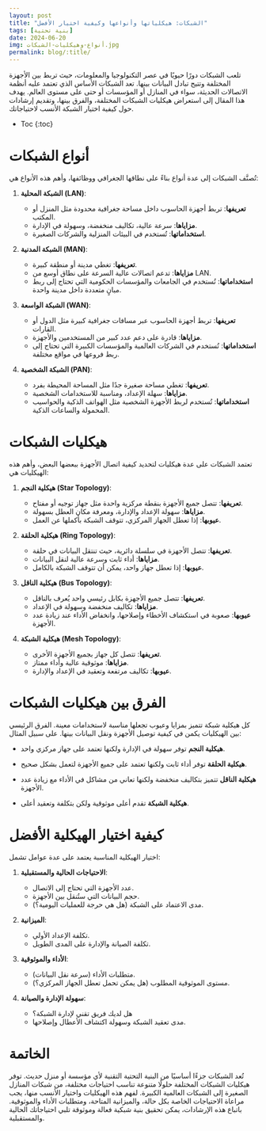 ```yaml
---
layout: post
title: "الشبكات: هيكلياتها وأنواعها وكيفية اختيار الأفضل"
tags: [بنية تحتية]
date: 2024-06-20
img: أنواع-وهيكليات-الشبكات.jpg
permalink: blog/:title/
---
```



تلعب الشبكات دورًا حيويًا في عصر التكنولوجيا والمعلومات، حيث تربط بين الأجهزة المختلفة وتتيح تبادل البيانات بينها. تعد الشبكات الأساس الذي تعتمد عليه أنظمة الاتصالات الحديثة، سواء في المنازل أو المؤسسات أو حتى على مستوى العالم. يهدف هذا المقال إلى استعراض هيكليات الشبكات المختلفة، والفرق بينها، وتقديم إرشادات حول كيفية اختيار الشبكة الأنسب لاحتياجاتك.

* Toc
{:toc}

# أنواع الشبكات

تُصنَّف الشبكات إلى عدة أنواع بناءً على نطاقها الجغرافي ووظائفها، وأهم هذه الأنواع هي:

1. **الشبكة المحلية (LAN)**:

   - **تعريفها**: تربط أجهزة الحاسوب داخل مساحة جغرافية محدودة مثل المنزل أو المكتب.
   - **مزاياها**: سرعة عالية، تكاليف منخفضة، وسهولة في الإدارة.
   - **استخداماتها**: تُستخدم في البيئات المنزلية والشركات الصغيرة.

2. **الشبكة المدنية (MAN)**:

   - **تعريفها**: تغطي مدينة أو منطقة كبيرة.
   - **مزاياها**: تدعم اتصالات عالية السرعة على نطاق أوسع من LAN.
   - **استخداماتها**: تُستخدم في الجامعات والمؤسسات الحكومية التي تحتاج إلى ربط مبانٍ متعددة داخل مدينة واحدة.

3. **الشبكة الواسعة (WAN)**:

   - **تعريفها**: تربط أجهزة الحاسوب عبر مسافات جغرافية كبيرة مثل الدول أو القارات.
   - **مزاياها**: قادرة على دعم عدد كبير من المستخدمين والأجهزة.
   - **استخداماتها**: تُستخدم في الشركات العالمية والمؤسسات الكبيرة التي تحتاج إلى ربط فروعها في مواقع مختلفة.

4. **الشبكة الشخصية (PAN)**:

   - **تعريفها**: تغطي مساحة صغيرة جدًا مثل المساحة المحيطة بفرد.
   - **مزاياها**: سهلة الإعداد، ومناسبة للاستخدامات الشخصية.
   - **استخداماتها**: تُستخدم لربط الأجهزة الشخصية مثل الهواتف الذكية والحواسيب المحمولة والساعات الذكية.

# هيكليات الشبكات

تعتمد الشبكات على عدة هيكليات لتحديد كيفية اتصال الأجهزة ببعضها البعض، وأهم هذه الهيكليات هي:

1. **هيكلية النجم (Star Topology)**:

   - **تعريفها**: تتصل جميع الأجهزة بنقطة مركزية واحدة مثل جهاز توجيه أو مفتاح.
   - **مزاياها**: سهولة الإعداد والإدارة، ومعرفة مكان العطل بسهولة.
   - **عيوبها**: إذا تعطل الجهاز المركزي، تتوقف الشبكة بأكملها عن العمل.

2. **هيكلية الحلقة (Ring Topology)**:

   - **تعريفها**: تتصل الأجهزة في سلسلة دائرية، حيث تنتقل البيانات في حلقة.
   - **مزاياها**: أداء ثابت وسرعة عالية لنقل البيانات.
   - **عيوبها**: إذا تعطل جهاز واحد، يمكن أن تتوقف الشبكة بالكامل.

3. **هيكلية الناقل (Bus Topology)**:

   - **تعريفها**: تتصل جميع الأجهزة بكابل رئيسي واحد يُعرف بالناقل.
   - **مزاياها**: تكاليف منخفضة وسهولة في الإعداد.
   - **عيوبها**: صعوبة في استكشاف الأخطاء وإصلاحها، وانخفاض الأداء عند زيادة عدد الأجهزة.

4. **هيكلية الشبكة (Mesh Topology)**:

   - **تعريفها**: تتصل كل جهاز بجميع الأجهزة الأخرى.
   - **مزاياها**: موثوقية عالية وأداء ممتاز.
   - **عيوبها**: تكاليف مرتفعة وتعقيد في الإعداد والإدارة.

# الفرق بين هيكليات الشبكات

كل هيكلية شبكة تتميز بمزايا وعيوب تجعلها مناسبة لاستخدامات معينة. الفرق الرئيسي بين الهيكليات يكمن في كيفية توصيل الأجهزة ونقل البيانات بينها. على سبيل المثال:

- **هيكلية النجم** توفر سهولة في الإدارة ولكنها تعتمد على جهاز مركزي واحد.

- **هيكلية الحلقة** توفر أداء ثابت ولكنها تعتمد على جميع الأجهزة لتعمل بشكل صحيح.

- **هيكلية الناقل** تتميز بتكاليف منخفضة ولكنها تعاني من مشاكل في الأداء مع زيادة عدد الأجهزة.

- **هيكلية الشبكة** تقدم أعلى موثوقية ولكن بتكلفة وتعقيد أعلى.

# كيفية اختيار الهيكلية الأفضل

اختيار الهيكلية المناسبة يعتمد على عدة عوامل تشمل:

1. **الاحتياجات الحالية والمستقبلية**:

   - عدد الأجهزة التي تحتاج إلى الاتصال.
   - حجم البيانات التي ستُنقل بين الأجهزة.
   - مدى الاعتماد على الشبكة (هل هي حرجة للعمليات اليومية؟).

2. **الميزانية**:

   - تكلفة الإعداد الأولي.
   - تكلفة الصيانة والإدارة على المدى الطويل.

3. **الأداء والموثوقية**:

   - متطلبات الأداء (سرعة نقل البيانات).
   - مستوى الموثوقية المطلوب (هل يمكن تحمل تعطل الجهاز المركزي؟).

4. **سهولة الإدارة والصيانة**:

   - هل لديك فريق تقني لإدارة الشبكة؟
   - مدى تعقيد الشبكة وسهولة اكتشاف الأعطال وإصلاحها.

# الخاتمة

تُعد الشبكات جزءًا أساسيًا من البنية التحتية التقنية لأي مؤسسة أو منزل حديث. توفر هيكليات الشبكات المختلفة حلولًا متنوعة تناسب احتياجات مختلفة، من شبكات المنازل الصغيرة إلى الشبكات العالمية الكبيرة. لفهم هذه الهيكليات واختيار الأنسب منها، يجب مراعاة الاحتياجات الخاصة بكل حالة، والميزانية المتاحة، ومتطلبات الأداء والموثوقية. باتباع هذه الإرشادات، يمكن تحقيق بنية شبكية فعالة وموثوقة تلبي احتياجاتك الحالية والمستقبلية.
